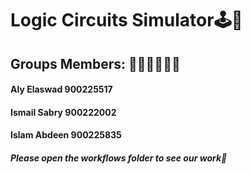 # Logic Circuits Simulator🕹🔌
## Groups Members: 🧑‍⚕️🧑‍⚕️🧑‍⚕️
#### Aly Elaswad 900225517
#### Ismail Sabry 900222002
#### Islam Abdeen 900225835
##### Please open the workflows folder to see our work👀
